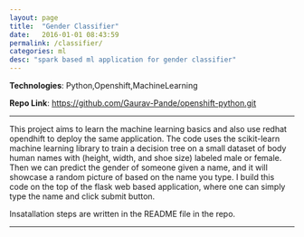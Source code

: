 ```yaml
---
layout: page
title:  "Gender Classifier"
date:   2016-01-01 08:43:59
permalink: /classifier/
categories: ml
desc: "spark based ml application for gender classifier"
---
```


**Technologies**: Python,Openshift,MachineLearning

**Repo Link**: https://github.com/Gaurav-Pande/openshift-python.git

---


This project aims to learn the machine learning  basics and also use redhat opendhift to deploy the same application. 
The code uses the scikit-learn machine learning library to train a decision tree on a small dataset of body human names with (height, width, and shoe size) labeled male or female. Then we can predict the gender of someone given a name, and it will showcase a random picture of based on the name you type. I build this code on the top of the flask web based application, where one can simply type the name and click submit button.

Insatallation steps are written in the README file in the repo.


---
